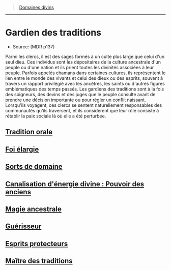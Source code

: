 ﻿---
!SubClassItem
ParentClassId: hd_cleric.md
Id: cleric_traditions_hd.md#gardien-des-traditions
RootId: cleric_traditions_hd.md
ParentLink: cleric_hd.md#domaines-divins
Name: Gardien des traditions
ParentName: Domaines divins
NameLevel: 1
Source: (MDR p137)
Attributes: {}
---
>  [Domaines divins](hd_cleric_domaines_divins.md)

---


# Gardien des traditions

- Source: (MDR p137)

Parmi les clercs, il est des sages formés à un culte plus large que celui d'un seul dieu. Ces individus sont les dépositaires de la culture ancestrale d'un peuple ou d'une nation et ils prient toutes les divinités associées à leur peuple. Parfois appelés chamans dans certaines cultures, ils représentent le lien entre le monde des vivants et celui des dieux ou des esprits, souvent à travers un rapport privilégié avec les ancêtres, les saints ou d'autres figures emblématiques des temps passés. Les gardiens des traditions sont à la fois des soigneurs, des devins et des juges que le peuple consulte avant de prendre une décision importante ou pour régler un conflit naissant. Lorsqu'ils voyagent, ces clercs se sentent naturellement responsables des communautés qu'ils traversent, et ils considèrent que leur rôle consiste à rétablir la paix sociale là où elle a été perturbée.



## [Tradition orale](hd_cleric_traditions_tradition_orale.md)



## [Foi élargie](hd_cleric_traditions_foi_elargie.md)



## [Sorts de domaine](hd_cleric_traditions_sorts_de_domaine.md)



## [Canalisation d'énergie divine : Pouvoir des anciens](hd_cleric_traditions_canalisation_denergie_divine_pouvoir_des_anciens.md)



## [Magie ancestrale](hd_cleric_traditions_magie_ancestrale.md)



## [Guérisseur](hd_cleric_traditions_guerisseur.md)



## [Esprits protecteurs](hd_cleric_traditions_esprits_protecteurs.md)



## [Maître des traditions](hd_cleric_traditions_maitre_des_traditions.md)

